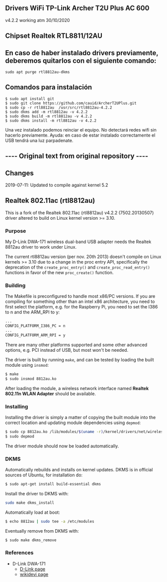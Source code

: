 ## Drivers WiFi TP-Link Archer T2U Plus AC 600

v4.2.2 working atm 30/10/2020

## Chipset Realtek RTL8811/12AU

## En caso de haber instalado drivers previamente, deberemos quitarlos con el siguiente comando:
```
sudo apt purge rtl8812au-dkms
```

## Comandos para instalación

```
$ sudo apt install git
$ sudo git clone https://github.com/cauid/ArcherT2UPlus.git
$ sudo cp -r rtl8812au  /usr/src/rtl8812au-4.2.2
$ sudo dkms add -m rtl8812au -v 4.2.2
$ sudo dkms build -m rtl8812au -v 4.2.2
$ sudo dkms install -m rtl8812au -v 4.2.2
```

Una vez instalado podemos reinciar el equipo. No detectará redes wifi sin hacerlo previamente.
Ayuda: en caso de estar instalado correctamente el USB tendrá una luz parpadenate.


## ---- Original text from original repository ----

## Changes
2019-07-11: Updated to compile against kernel 5.2

## Realtek 802.11ac (rtl8812au)

This is a fork of the Realtek 802.11ac (rtl8812au) v4.2.2 (7502.20130507)
driver altered to build on Linux kernel version >= 3.10.

### Purpose

My D-Link DWA-171 wireless dual-band USB adapter needs the Realtek 8812au
driver to work under Linux.

The current rtl8812au version (per nov. 20th 2013) doesn't compile on Linux
kernels >= 3.10 due to a change in the proc entry API, specifically the
deprecation of the `create_proc_entry()` and `create_proc_read_entry()`
functions in favor of the new `proc_create()` function.

### Building

The Makefile is preconfigured to handle most x86/PC versions.  If you are compiling for something other than an intel x86 architecture, you need to first select the platform, e.g. for the Raspberry Pi, you need to set the I386 to n and the ARM_RPI to y:
```sh
...
CONFIG_PLATFORM_I386_PC = n
...
CONFIG_PLATFORM_ARM_RPI = y
```

There are many other platforms supported and some other advanced options, e.g. PCI instead of USB, but most won't be needed.

The driver is built by running `make`, and can be tested by loading the
built module using `insmod`:

```sh
$ make
$ sudo insmod 8812au.ko
```

After loading the module, a wireless network interface named __Realtek 802.11n WLAN Adapter__ should be available.

### Installing

Installing the driver is simply a matter of copying the built module
into the correct location and updating module dependencies using `depmod`:

```sh
$ sudo cp 8812au.ko /lib/modules/$(uname -r)/kernel/drivers/net/wireless
$ sudo depmod
```

The driver module should now be loaded automatically.

### DKMS

Automatically rebuilds and installs on kernel updates. DKMS is in official sources of Ubuntu, for installation do:

```sh
$ sudo apt-get install build-essential dkms 
```

Install the driver to DKMS with:
```sh
sudo make dkms_install
```

Automatically load at boot:
```sh
$ echo 8812au | sudo tee -a /etc/modules
```

Eventually remove from DKMS with:
```sh
$ sudo make dkms_remove
```

### References

- D-Link DWA-171
  - [D-Link page](http://www.dlink.com/no/nb/home-solutions/connect/adapters/dwa-171-wireless-ac-dual-band-usb-adapter)
  - [wikidevi page](http://wikidevi.com/wiki/D-Link_DWA-171_rev_A1)
